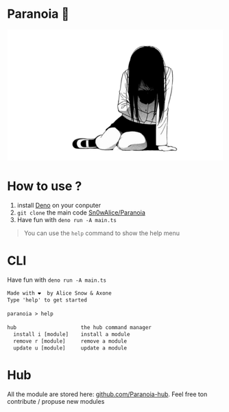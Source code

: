 # Paranoia 💊
![](https://raw.githubusercontent.com/Sn0wAlice/Paranoia/main/files/logo.png)


# How to use ?
1. install [Deno](https://deno.land) on your conputer
2. `git clone` the main code [Sn0wAlice/Paranoia](https://github.com/Sn0wAlice/Paranoia)
3. Have fun with `deno run -A main.ts`
> You can use the `help` command to show the help menu

# CLI
Have fun with `deno run -A main.ts`

```
Made with ❤️  by Alice Snow & Axone
Type 'help' to get started

paranoia > help

hub                     the hub command manager
  install i [module]    install a module
  remove r [module]     remove a module
  update u [module]     update a module

```
# Hub
All the module are stored here: [github.com/Paranoia-hub](https://github.com/Paranoia-hub). Feel free ton contribute / propuse new modules

